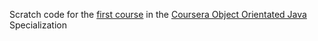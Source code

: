 Scratch code for the <a href="https://www.coursera.org/learn/object-oriented-java/" target=" =blank">first course</a> in 
the <a href="https://www.coursera.org/specializations/java-object-oriented" target="_blank">Coursera Object Orientated Java</a>
 Specialization
